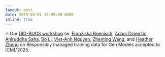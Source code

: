 ```yaml
---
layout: post
date: 2025-03-01 15:59:00-0400
inline: true
---
```


:fire: Our [DIG-BUGS workshop](https://icml2025digbugs.github.io/) (w. [Franziska Boenisch](https://cispa.de/en/people/c01frbo), [Adam Dziedzic](https://adam-dziedzic.com/), [Aniruddha Saha](https://ani0075saha.github.io/), [Bo Li](https://icml2025digbugs.github.io/#:~:text=for%20Information%20Security-,Bo%20Li,-University%20of%20Illinois), [Viet-Anh Nguyen](https://www.vietanhnguyen.net/), [Zhenting Wang](https://zhentingwang.github.io/), and [Heather Zheng](https://people.cs.uchicago.edu/~htzheng/) on Responsibly managed training data for Gen Models accepted to ICML'2025.
